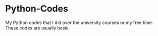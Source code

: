# Python-Codes
My Python codes that I did over the university courses or my free time. These codes are usually basic.
